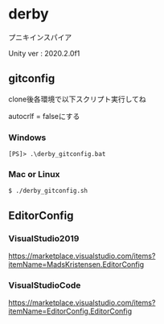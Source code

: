 # derby
プニキインスパイア

Unity ver : 2020.2.0f1

## gitconfig

clone後各環境で以下スクリプト実行してね

autocrlf = falseにする

### Windows

```
[PS]> .\derby_gitconfig.bat
```

### Mac or Linux

```
$ ./derby_gitconfig.sh
```

## EditorConfig

### VisualStudio2019

https://marketplace.visualstudio.com/items?itemName=MadsKristensen.EditorConfig

### VisualStudioCode

https://marketplace.visualstudio.com/items?itemName=EditorConfig.EditorConfig
